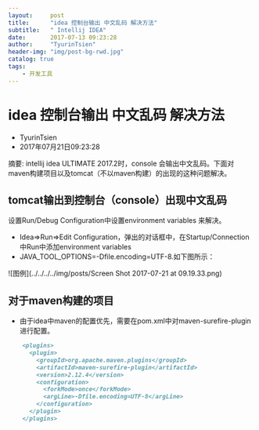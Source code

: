 ```yaml
---
layout:     post
title:      "idea 控制台输出 中文乱码 解决方法"
subtitle:   " Intellij IDEA"
date:       2017-07-13 09:23:28
author:     "TyurinTsien"
header-img: "img/post-bg-rwd.jpg"
catalog: true
tags:
    - 开发工具
---
```



# idea 控制台输出 中文乱码 解决方法
+ TyurinTsien
+ 2017年07月21日09:23:28

摘要: intellij idea ULTIMATE 2017.2时，console 会输出中文乱码。下面对maven构建项目以及tomcat（不以maven构建）的出现的这种问题解决。

## tomcat输出到控制台（console）出现中文乱码

设置Run/Debug Configuration中设置environment variables 来解决。

+ Idea=>Run=>Edit Configuration，弹出的对话框中，在Startup/Connection 中Run中添加environment variables
+ JAVA_TOOL_OPTIONS=-Dfile.encoding=UTF-8.如下图所示：


![图例](../../../../img/posts/Screen Shot 2017-07-21 at 09.19.33.png)

## 对于maven构建的项目
+ 由于idea中maven的配置优先，需要在pom.xml中对maven-surefire-plugin进行配置。

```markdown
    <plugins>
      <plugin>
        <groupId>org.apache.maven.plugins</groupId>
        <artifactId>maven-surefire-plugin</artifactId>
        <version>2.12.4</version>
        <configuration>
          <forkMode>once</forkMode>
          <argLine>-Dfile.encoding=UTF-8</argLine>
        </configuration>
      </plugin>
    </plugins>
```